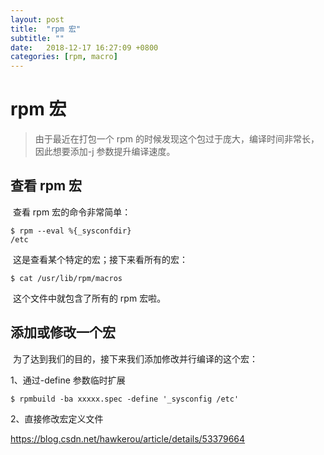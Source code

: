```yaml
---
layout: post
title:  "rpm 宏"
subtitle: ""
date:   2018-12-17 16:27:09 +0800
categories: [rpm, macro]
---
```


# rpm 宏

> 由于最近在打包一个 rpm 的时候发现这个包过于庞大，编译时间非常长，因此想要添加-j 参数提升编译速度。

## 查看 rpm 宏

​	查看 rpm 宏的命令非常简单：

``` shell
$ rpm --eval %{_sysconfdir}
/etc
```

​	这是查看某个特定的宏；接下来看所有的宏：

``` shell
$ cat /usr/lib/rpm/macros
```

​	这个文件中就包含了所有的 rpm 宏啦。

## 添加或修改一个宏

​	为了达到我们的目的，接下来我们添加修改并行编译的这个宏：

1、通过-define 参数临时扩展

``` shell
$ rpmbuild -ba xxxxx.spec -define '_sysconfig /etc'
```

2、直接修改宏定义文件



https://blog.csdn.net/hawkerou/article/details/53379664